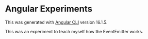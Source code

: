 # Angular Experiments

This was generated with [Angular CLI](https://github.com/angular/angular-cli) version 16.1.5.

This was an experiment to teach myself how the EventEmitter works.
